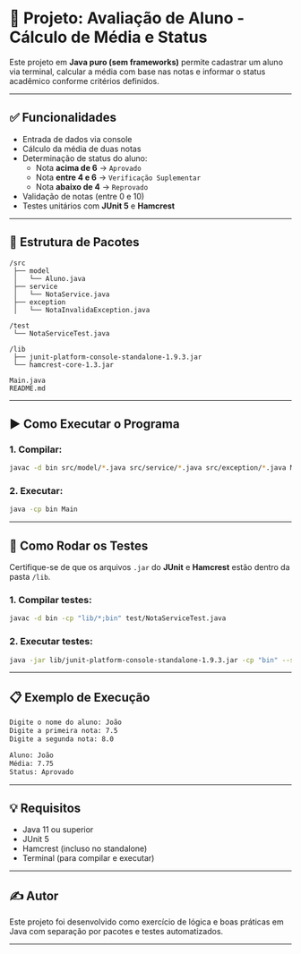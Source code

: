 # 📘 Projeto: Avaliação de Aluno - Cálculo de Média e Status

Este projeto em **Java puro (sem frameworks)** permite cadastrar um aluno via terminal, calcular a média com base nas notas e informar o status acadêmico conforme critérios definidos.

---

## ✅ Funcionalidades

- Entrada de dados via console
- Cálculo da média de duas notas
- Determinação de status do aluno:
    - Nota **acima de 6** → `Aprovado`
    - Nota **entre 4 e 6** → `Verificação Suplementar`
    - Nota **abaixo de 4** → `Reprovado`
- Validação de notas (entre 0 e 10)
- Testes unitários com **JUnit 5** e **Hamcrest**

---

## 🧩 Estrutura de Pacotes

```
/src
 ├── model
 │   └── Aluno.java
 ├── service
 │   └── NotaService.java
 ├── exception
 │   └── NotaInvalidaException.java

/test
 └── NotaServiceTest.java

/lib
 ├── junit-platform-console-standalone-1.9.3.jar
 └── hamcrest-core-1.3.jar

Main.java
README.md
```

---

## ▶️ Como Executar o Programa

### 1. Compilar:

```bash
javac -d bin src/model/*.java src/service/*.java src/exception/*.java Main.java
```

### 2. Executar:

```bash
java -cp bin Main
```

---

## 🧪 Como Rodar os Testes

Certifique-se de que os arquivos `.jar` do **JUnit** e **Hamcrest** estão dentro da pasta `/lib`.

### 1. Compilar testes:

```bash
javac -d bin -cp "lib/*;bin" test/NotaServiceTest.java
```

### 2. Executar testes:

```bash
java -jar lib/junit-platform-console-standalone-1.9.3.jar -cp "bin" --scan-classpath
```

---

## 📋 Exemplo de Execução

```bash
Digite o nome do aluno: João
Digite a primeira nota: 7.5
Digite a segunda nota: 8.0

Aluno: João
Média: 7.75
Status: Aprovado
```

---

## 💡 Requisitos

- Java 11 ou superior
- JUnit 5
- Hamcrest (incluso no standalone)
- Terminal (para compilar e executar)

---

## ✍️ Autor

Este projeto foi desenvolvido como exercício de lógica e boas práticas em Java com separação por pacotes e testes automatizados.

---
